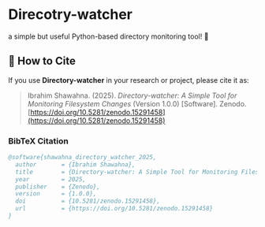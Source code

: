 # Direcotry-watcher
a simple but useful Python-based directory monitoring tool! 🚀

## 📄 How to Cite

If you use **Directory-watcher** in your research or project, please cite it as:

> Ibrahim Shawahna. (2025). *Directory-watcher: A Simple Tool for Monitoring Filesystem Changes* (Version 1.0.0) [Software]. Zenodo. [https://doi.org/10.5281/zenodo.15291458](https://doi.org/10.5281/zenodo.15291458)

### BibTeX Citation

```bibtex
@software{shawahna_directory_watcher_2025,
  author       = {Ibrahim Shawahna},
  title        = {Directory-watcher: A Simple Tool for Monitoring Filesystem Changes},
  year         = 2025,
  publisher    = {Zenodo},
  version      = {1.0.0},
  doi          = {10.5281/zenodo.15291458},
  url          = {https://doi.org/10.5281/zenodo.15291458}
}
